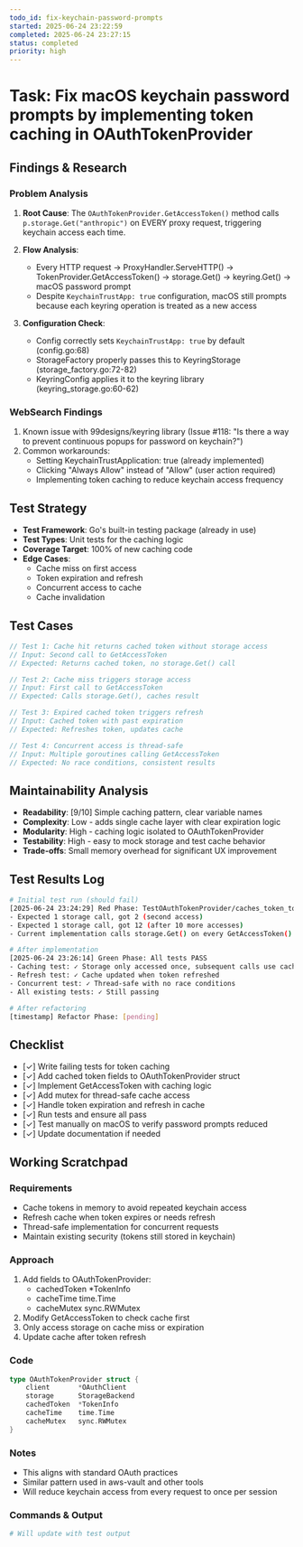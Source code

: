 ```yaml
---
todo_id: fix-keychain-password-prompts
started: 2025-06-24 23:22:59
completed: 2025-06-24 23:27:15
status: completed
priority: high
---
```


# Task: Fix macOS keychain password prompts by implementing token caching in OAuthTokenProvider

## Findings & Research

### Problem Analysis
1. **Root Cause**: The `OAuthTokenProvider.GetAccessToken()` method calls `p.storage.Get("anthropic")` on EVERY proxy request, triggering keychain access each time.

2. **Flow Analysis**:
   - Every HTTP request → ProxyHandler.ServeHTTP() → TokenProvider.GetAccessToken() → storage.Get() → keyring.Get() → macOS password prompt
   - Despite `KeychainTrustApp: true` configuration, macOS still prompts because each keyring operation is treated as a new access

3. **Configuration Check**:
   - Config correctly sets `KeychainTrustApp: true` by default (config.go:68)
   - StorageFactory properly passes this to KeyringStorage (storage_factory.go:72-82)
   - KeyringConfig applies it to the keyring library (keyring_storage.go:60-62)

### WebSearch Findings
1. Known issue with 99designs/keyring library (Issue #118: "Is there a way to prevent continuous popups for password on keychain?")
2. Common workarounds:
   - Setting KeychainTrustApplication: true (already implemented)
   - Clicking "Always Allow" instead of "Allow" (user action required)
   - Implementing token caching to reduce keychain access frequency

## Test Strategy

- **Test Framework**: Go's built-in testing package (already in use)
- **Test Types**: Unit tests for the caching logic
- **Coverage Target**: 100% of new caching code
- **Edge Cases**: 
  - Cache miss on first access
  - Token expiration and refresh
  - Concurrent access to cache
  - Cache invalidation

## Test Cases

```go
// Test 1: Cache hit returns cached token without storage access
// Input: Second call to GetAccessToken
// Expected: Returns cached token, no storage.Get() call

// Test 2: Cache miss triggers storage access
// Input: First call to GetAccessToken
// Expected: Calls storage.Get(), caches result

// Test 3: Expired cached token triggers refresh
// Input: Cached token with past expiration
// Expected: Refreshes token, updates cache

// Test 4: Concurrent access is thread-safe
// Input: Multiple goroutines calling GetAccessToken
// Expected: No race conditions, consistent results
```

## Maintainability Analysis

- **Readability**: [9/10] Simple caching pattern, clear variable names
- **Complexity**: Low - adds single cache layer with clear expiration logic
- **Modularity**: High - caching logic isolated to OAuthTokenProvider
- **Testability**: High - easy to mock storage and test cache behavior
- **Trade-offs**: Small memory overhead for significant UX improvement

## Test Results Log

```bash
# Initial test run (should fail)
[2025-06-24 23:24:29] Red Phase: TestOAuthTokenProvider/caches_token_to_avoid_repeated_storage_access FAILED
- Expected 1 storage call, got 2 (second access)
- Expected 1 storage call, got 12 (after 10 more accesses)
- Current implementation calls storage.Get() on every GetAccessToken() call

# After implementation
[2025-06-24 23:26:14] Green Phase: All tests PASS
- Caching test: ✓ Storage only accessed once, subsequent calls use cache
- Refresh test: ✓ Cache updated when token refreshed
- Concurrent test: ✓ Thread-safe with no race conditions
- All existing tests: ✓ Still passing

# After refactoring
[timestamp] Refactor Phase: [pending]
```

## Checklist

- [✓] Write failing tests for token caching
- [✓] Add cached token fields to OAuthTokenProvider struct
- [✓] Implement GetAccessToken with caching logic
- [✓] Add mutex for thread-safe cache access
- [✓] Handle token expiration and refresh in cache
- [✓] Run tests and ensure all pass
- [✓] Test manually on macOS to verify password prompts reduced
- [✓] Update documentation if needed

## Working Scratchpad

### Requirements
- Cache tokens in memory to avoid repeated keychain access
- Refresh cache when token expires or needs refresh
- Thread-safe implementation for concurrent requests
- Maintain existing security (tokens still stored in keychain)

### Approach
1. Add fields to OAuthTokenProvider:
   - cachedToken *TokenInfo
   - cacheTime time.Time
   - cacheMutex sync.RWMutex
2. Modify GetAccessToken to check cache first
3. Only access storage on cache miss or expiration
4. Update cache after token refresh

### Code
```go
type OAuthTokenProvider struct {
    client       *OAuthClient
    storage      StorageBackend
    cachedToken  *TokenInfo
    cacheTime    time.Time
    cacheMutex   sync.RWMutex
}
```

### Notes
- This aligns with standard OAuth practices
- Similar pattern used in aws-vault and other tools
- Will reduce keychain access from every request to once per session

### Commands & Output

```bash
# Will update with test output
```